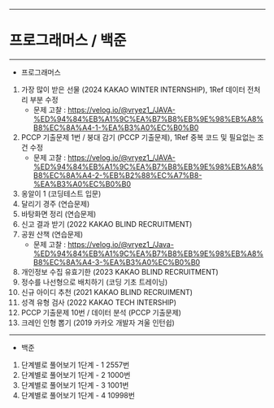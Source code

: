 ----------------------------
# 프로그래머스 / 백준
----------------------------

+ 프로그래머스


1. 가장 많이 받은 선물 (2024 KAKAO WINTER INTERNSHIP), 1Ref 데이터 전처리 부분 수정
   + 문제 고찰 : https://velog.io/@vryez1_/JAVA-%ED%94%84%EB%A1%9C%EA%B7%B8%EB%9E%98%EB%A8%B8%EC%8A%A4-1-%EA%B3%A0%EC%B0%B0
3. PCCP 기출문제 1번 / 붕대 감기 (PCCP 기출문제), 1Ref 중복 코드 및 필요없는 조건 수정
   + 문제 고찰 : https://velog.io/@vryez1_/JAVA-%ED%94%84%EB%A1%9C%EA%B7%B8%EB%9E%98%EB%A8%B8%EC%8A%A4-2-%EB%B2%88%EC%A7%B8-%EA%B3%A0%EC%B0%B0
3. 옹알이 1 (코딩테스트 입문)
4. 달리기 경주 (연습문제)
5. 바탕화면 정리 (연습문제)
6. 신고 결과 받기 (2022 KAKAO BLIND RECRUITMENT)
7. 공원 산책 (연습문제)
   + 문제 고찰 : https://velog.io/@vryez1_/Java-%ED%94%84%EB%A1%9C%EA%B7%B8%EB%9E%98%EB%A8%B8%EC%8A%A4-3-%EA%B3%A0%EC%B0%B0
8. 개인정보 수집 유효기한 (2023 KAKAO BLIND RECRUITMENT)
9. 정수를 나선형으로 배치하기 (코딩 기초 트레이닝)
10. 신규 아이디 추천 (2021 KAKAO BLIND RECRUIMENT)
11. 성격 유형 검사 (2022 KAKAO TECH INTERSHIP)
12. PCCP 기출문제 10번 / 데이터 분석 (PCCP 기출문제)
13. 크레인 인형 뽑기 (2019 카카오 개발자 겨울 인턴쉽)

-----------------------------

+ 백준


1. 단계별로 풀어보기 1단계 - 1 2557번
2. 단계별로 풀어보기 1단계 - 2 1000번
3. 단계별로 풀어보기 1단계 - 3 1001번
4. 단계별로 풀어보기 1단계 - 4 10998번
